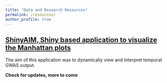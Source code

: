 ```yaml
---
title: "Data and Research Resources"
permalink: /resources/
author_profile: true
---
```


## [ShinyAIM, Shiny based application to visualize the Manhattan plots](http://whussain2.github.io/resources/shinyaim)

The aim of this application was to dynamically view and interpret temporal GWAS output.


**Check for updates, more to come**
